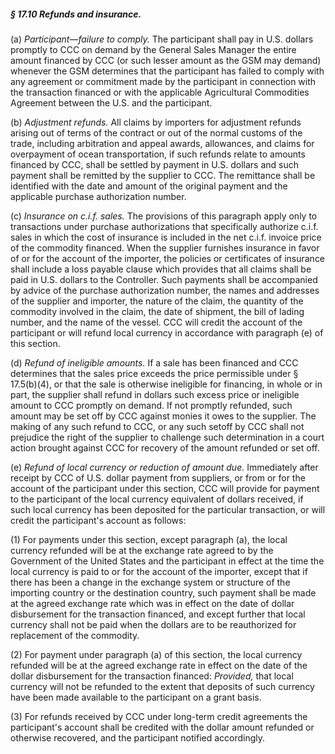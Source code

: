 ##### § 17.10 Refunds and insurance. #####

(a) *Participant—failure to comply.* The participant shall pay in U.S. dollars promptly to CCC on demand by the General Sales Manager the entire amount financed by CCC (or such lesser amount as the GSM may demand) whenever the GSM determines that the participant has failed to comply with any agreement or commitment made by the participant in connection with the transaction financed or with the applicable Agricultural Commodities Agreement between the U.S. and the participant.

(b) *Adjustment refunds.* All claims by importers for adjustment refunds arising out of terms of the contract or out of the normal customs of the trade, including arbitration and appeal awards, allowances, and claims for overpayment of ocean transportation, if such refunds relate to amounts financed by CCC, shall be settled by payment in U.S. dollars and such payment shall be remitted by the supplier to CCC. The remittance shall be identified with the date and amount of the original payment and the applicable purchase authorization number.

(c) *Insurance on c.i.f. sales.* The provisions of this paragraph apply only to transactions under purchase authorizations that specifically authorize c.i.f. sales in which the cost of insurance is included in the net c.i.f. invoice price of the commodity financed. When the supplier furnishes insurance in favor of or for the account of the importer, the policies or certificates of insurance shall include a loss payable clause which provides that all claims shall be paid in U.S. dollars to the Controller. Such payments shall be accompanied by advice of the purchase authorization number, the names and addresses of the supplier and importer, the nature of the claim, the quantity of the commodity involved in the claim, the date of shipment, the bill of lading number, and the name of the vessel. CCC will credit the account of the participant or will refund local currency in accordance with paragraph (e) of this section.

(d) *Refund of ineligible amounts.* If a sale has been financed and CCC determines that the sales price exceeds the price permissible under § 17.5(b)(4), or that the sale is otherwise ineligible for financing, in whole or in part, the supplier shall refund in dollars such excess price or ineligible amount to CCC promptly on demand. If not promptly refunded, such amount may be set off by CCC against monies it owes to the supplier. The making of any such refund to CCC, or any such setoff by CCC shall not prejudice the right of the supplier to challenge such determination in a court action brought against CCC for recovery of the amount refunded or set off.

(e) *Refund of local currency or reduction of amount due.* Immediately after receipt by CCC of U.S. dollar payment from suppliers, or from or for the account of the participant under this section, CCC will provide for payment to the participant of the local currency equivalent of dollars received, if such local currency has been deposited for the particular transaction, or will credit the participant's account as follows:

(1) For payments under this section, except paragraph (a), the local currency refunded will be at the exchange rate agreed to by the Government of the United States and the participant in effect at the time the local currency is paid to or for the account of the importer, except that if there has been a change in the exchange system or structure of the importing country or the destination country, such payment shall be made at the agreed exchange rate which was in effect on the date of dollar disbursement for the transaction financed, and except further that local currency shall not be paid when the dollars are to be reauthorized for replacement of the commodity.

(2) For payment under paragraph (a) of this section, the local currency refunded will be at the agreed exchange rate in effect on the date of the dollar disbursement for the transaction financed: *Provided,* that local currency will not be refunded to the extent that deposits of such currency have been made available to the participant on a grant basis.

(3) For refunds received by CCC under long-term credit agreements the participant's account shall be credited with the dollar amount refunded or otherwise recovered, and the participant notified accordingly.